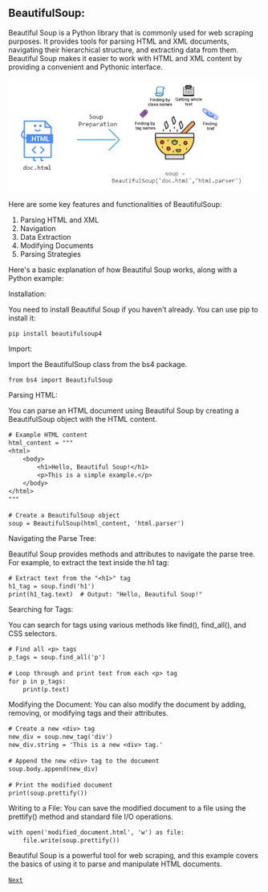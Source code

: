 ## BeautifulSoup:

Beautiful Soup is a Python library that is commonly used for web scraping purposes. It provides tools for parsing HTML and XML documents, navigating their hierarchical structure, and extracting data from them. Beautiful Soup makes it easier to work with HTML and XML content by providing a convenient and Pythonic interface.

![soup.png](images%2Fsoup.png)

Here are some key features and functionalities of BeautifulSoup:

1. Parsing HTML and XML
2. Navigation
3. Data Extraction
4. Modifying Documents
5. Parsing Strategies


Here's a basic explanation of how Beautiful Soup works, along with a Python example:

Installation:

You need to install Beautiful Soup if you haven't already. You can use pip to install it:
        
    pip install beautifulsoup4

Import:

Import the BeautifulSoup class from the bs4 package.

    from bs4 import BeautifulSoup


Parsing HTML:

You can parse an HTML document using Beautiful Soup by creating a BeautifulSoup object with the HTML content.

    # Example HTML content
    html_content = """
    <html>
        <body>
            <h1>Hello, Beautiful Soup!</h1>
            <p>This is a simple example.</p>
        </body>
    </html>
    """
    
    # Create a BeautifulSoup object
    soup = BeautifulSoup(html_content, 'html.parser')


Navigating the Parse Tree:

Beautiful Soup provides methods and attributes to navigate the parse tree. For example, to extract the text inside the h1 tag:

    # Extract text from the "<h1>" tag
    h1_tag = soup.find('h1')
    print(h1_tag.text)  # Output: "Hello, Beautiful Soup!"


Searching for Tags:

You can search for tags using various methods like find(), find_all(), and CSS selectors.
    
    # Find all <p> tags
    p_tags = soup.find_all('p')

    # Loop through and print text from each <p> tag
    for p in p_tags:
        print(p.text)


Modifying the Document:
You can also modify the document by adding, removing, or modifying tags and their attributes.

    # Create a new <div> tag
    new_div = soup.new_tag('div')
    new_div.string = 'This is a new <div> tag.'

    # Append the new <div> tag to the document
    soup.body.append(new_div)

    # Print the modified document
    print(soup.prettify())


Writing to a File:
You can save the modified document to a file using the prettify() method and standard file I/O operations.

    with open('modified_document.html', 'w') as file:
        file.write(soup.prettify())

Beautiful Soup is a powerful tool for web scraping, and this example covers the basics of using it to parse and manipulate HTML documents.


[`Next`](webscrape_beautifulsoup1.md)
